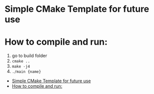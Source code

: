 # Simple CMake Template for future use

# How to compile and run:
 1. go to build folder
 2. `cmake ..`
 3. `make -j4`
 4. `./main {name}`

- [Simple CMake Template for future use](#simple-cmake-template-for-future-use)
- [How to compile and run:](#how-to-compile-and-run)
